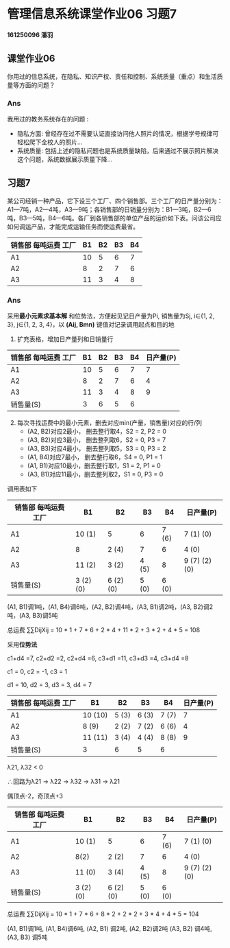 # 管理信息系统课堂作业06 **习题**7

#### 161250096 潘羽



## 课堂作业06

你用过的信息系统，在隐私、知识产权、责任和控制、系统质量（重点）和生活质量等方面的问题？



### Ans

我用过的教务系统存在的问题 :

- 隐私方面: 曾经存在过不需要认证直接访问他人照片的情况，根据学号规律可轻松爬下全校人的照片...
- 系统质量: 包括上述的隐私问题也是系统质量缺陷，后来通过不展示照片解决这个问题，系统数据展示质量下降...





## 习题7

某公司经销一种产品，它下设三个工厂、四个销售部。三个工厂的日产量分别为：A1—7吨，A2—4吨，A3—9吨；各销售部的日销量分别为：B1—3吨，B2—6吨，B3—5吨，B4—6吨。各厂到各销售部的单位产品的运价如下表。问该公司应如何调运产品，才能完成运输任务而使运费最省。

| 销售部 每吨运费 工厂 | B1   | B2   | B3   | B4   |
| -------------------- | ---- | ---- | ---- | ---- |
| A1                   | 10   | 5    | 6    | 7    |
| A2                   | 8    | 2    | 7    | 6    |
| A3                   | 11   | 3    | 4    | 8    |



### Ans

采用**最小元素求基本解** 和位势法，方便起见记日产量为Pi, 销售量为Sj, i∈{1, 2, 3}, j∈{1, 2, 3, 4}，以 **(Aij, Bmn)** 键值对记录调用起点和目的地

1. 扩充表格，增加日产量列和日销量行



| 销售部 每吨运费 工厂 | B1   | B2   | B3   | B4   | 日产量(P) |
| -------------------- | ---- | ---- | ---- | ---- | --------- |
| A1                   | 10   | 5    | 6    | 7    | 7         |
| A2                   | 8    | 2    | 7    | 6    | 4         |
| A3                   | 11   | 3    | 4    | 8    | 9         |
| 销售量(S)            | 3    | 6    | 5    | 6    |           |



2. 每次寻找运费中的最小元素，删去对应min(产量，销售量)对应的行/列
   - (A2, B2)对应2最小，  删去整行取4，S2 = 2, P2 = 0
   - (A3, B2)对应3最小，  删去整列取6，S2 = 0, P3 = 7
   - (A3, B3)对应4最小，  删去整列取5，S3 = 0, P3 = 2
   - (A1, B4)对应7最小，  删去整行取6，S4 = 0, P1 = 1
   - (A1, B1)对应10最小，删去整行取1，S1 = 2, P1 = 0
   - (A3, B1)对应11最小，删去整列取2，S1 = 0, P3 = 0



调用表如下

| 销售部 每吨运费 工厂 | B1        | B2        | B3    | B4    | 日产量(P)     |
| -------------------- | --------- | --------- | ----- | ----- | ------------- |
| A1                   | 10 (1)    | 5         | 6     | 7 (6) | 7 (1) (0)     |
| A2                   | 8         | 2 (4)     | 7     | 6     | 4 (0)         |
| A3                   | 11 (2)    | 3 (2)     | 4 (5) | 8     | 9 (7) (2) (0) |
| 销售量(S)            | 3 (2) (0) | 6 (2) (0) | 5 (0) | 6 (0) |               |

(A1, B1)调1吨，(A1, B4)调6吨，(A2, B2)调4吨，(A3, B1)调2吨，(A3, B2)调2吨，(A3, B3)调5吨

总运费 ∑∑DijXij = 10 * 1 + 7 * 6 + 2 * 4 + 11 * 2 + 3 * 2 + 4 * 5 = 108 



采用**位势法**

c1+d4 =7, c2+d2 =2, c2+d4 =6, c3+d1 =11, c3+d3 =4, c3+d4 =8

c1 = 0, c2 = -1, c3 = 1

d1 = 10, d2 = 3, d3 = 3, d4 = 7



| 销售部 每吨运费 工厂 | B1      | B2    | B3    | B4    | 日产量(P) |
| -------------------- | ------- | ----- | ----- | ----- | --------- |
| A1                   | 10 (10) | 5 (3) | 6 (3) | 7 (7) | 7         |
| A2                   | 8 (9)   | 2 (2) | 7 (2) | 6 (6) | 4         |
| A3                   | 11 (11) | 3 (4) | 4 (4) | 8 (8) | 9         |
| 销售量(S)            | 3       | 6     | 5     | 6     |           |

λ21, λ32 < 0

∴回路为λ21 -> λ22 -> λ32 -> λ31 -> λ21

偶顶点-2，奇顶点+3



| 销售部 每吨运费 工厂 | B1        | B2        | B3    | B4    | 日产量(P)     |
| -------------------- | --------- | --------- | ----- | ----- | ------------- |
| A1                   | 10 (1)    | 5         | 6     | 7 (6) | 7 (1) (0)     |
| A2                   | 8(2)      | 2 (2)     | 7     | 6     | 4 (0)         |
| A3                   | 11 (0)    | 3 (4)     | 4 (5) | 8     | 9 (7) (2) (0) |
| 销售量(S)            | 3 (2) (0) | 6 (2) (0) | 5 (0) | 6 (0) |               |





总运费 ∑∑DijXij =  10 * 1 + 7 * 6 + 8 * 2 + 2 * 2 +  3 * 4 + 4 * 5 = 104

(A1, B1)调1吨, (A1, B4)调6吨, (A2, B1) 调2吨, (A2, B2)调2吨 (A3, B2) 调4吨, (A3, B3) 调5吨

